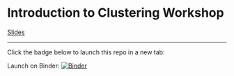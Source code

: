 # Introduction to Clustering Workshop

[Slides](https://docs.google.com/presentation/d/1J80FNakNnoySkJ7jkCZohelzvNRAkhML6eHPqdlOrag/edit?usp=sharing)

---

Click the badge below to launch this repo in a new tab:

Launch on Binder: [![Binder](https://mybinder.org/badge_logo.svg)](https://mybinder.org/v2/gh/ricedatasci/intro-clustering/master?filepath=kmeans-image-compression.ipynb)
